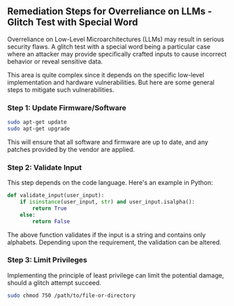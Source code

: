

## Remediation Steps for Overreliance on LLMs - Glitch Test with Special Word
Overreliance on Low-Level Microarchitectures (LLMs) may result in serious security flaws. A glitch test with a special word being a particular case where an attacker may provide specifically crafted inputs to cause incorrect behavior or reveal sensitive data.

This area is quite complex since it depends on the specific low-level implementation and hardware vulnerabilities. But here are some general steps to mitigate such vulnerabilities.

### Step 1: Update Firmware/Software
```bash
sudo apt-get update
sudo apt-get upgrade
```
This will ensure that all software and firmware are up to date, and any patches provided by the vendor are applied.

### Step 2: Validate Input
This step depends on the code language. Here's an example in Python:

```python
def validate_input(user_input):
    if isinstance(user_input, str) and user_input.isalpha():
        return True
    else:
        return False
```
The above function validates if the input is a string and contains only alphabets. Depending upon the requirement, the validation can be altered.

### Step 3: Limit Privileges
Implementing the principle of least privilege can limit the potential damage, should a glitch attempt succeed.

```bash
sudo chmod 750 /path/to/file-or-directory
```
